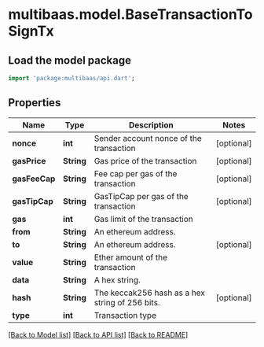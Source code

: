 # multibaas.model.BaseTransactionToSignTx

## Load the model package
```dart
import 'package:multibaas/api.dart';
```

## Properties
Name | Type | Description | Notes
------------ | ------------- | ------------- | -------------
**nonce** | **int** | Sender account nonce of the transaction | [optional] 
**gasPrice** | **String** | Gas price of the transaction | [optional] 
**gasFeeCap** | **String** | Fee cap per gas of the transaction | [optional] 
**gasTipCap** | **String** | GasTipCap per gas of the transaction | [optional] 
**gas** | **int** | Gas limit of the transaction | 
**from** | **String** | An ethereum address. | 
**to** | **String** | An ethereum address. | [optional] 
**value** | **String** | Ether amount of the transaction | 
**data** | **String** | A hex string. | 
**hash** | **String** | The keccak256 hash as a hex string of 256 bits. | [optional] 
**type** | **int** | Transaction type | 

[[Back to Model list]](../README.md#documentation-for-models) [[Back to API list]](../README.md#documentation-for-api-endpoints) [[Back to README]](../README.md)


